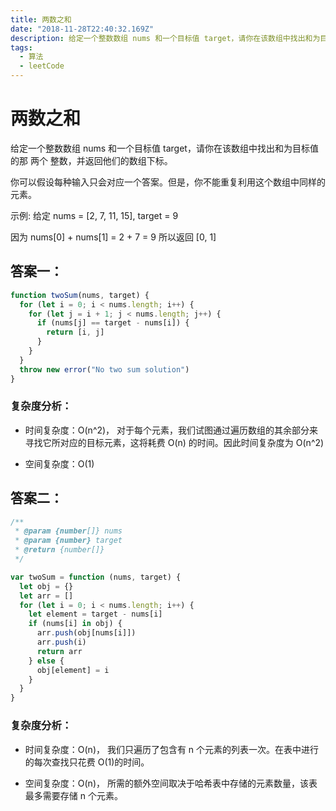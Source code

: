 ```yaml
---
title: 两数之和
date: "2018-11-28T22:40:32.169Z"
description: 给定一个整数数组 nums 和一个目标值 target，请你在该数组中找出和为目标值的那 两个 整数，并返回他们的数组下标。
tags:
  - 算法
  - leetCode
---
```


# 两数之和

给定一个整数数组 nums 和一个目标值 target，请你在该数组中找出和为目标值的那 两个 整数，并返回他们的数组下标。

你可以假设每种输入只会对应一个答案。但是，你不能重复利用这个数组中同样的元素。

示例:
给定 nums = [2, 7, 11, 15], target = 9

因为 nums[0] + nums[1] = 2 + 7 = 9
所以返回 [0, 1]

## 答案一：

```javascript
function twoSum(nums, target) {
  for (let i = 0; i < nums.length; i++) {
    for (let j = i + 1; j < nums.length; j++) {
      if (nums[j] == target - nums[i]) {
        return [i, j]
      }
    }
  }
  throw new error("No two sum solution")
}
```

### 复杂度分析：

- 时间复杂度：O(n^2)， 对于每个元素，我们试图通过遍历数组的其余部分来寻找它所对应的目标元素，这将耗费 O(n) 的时间。因此时间复杂度为 O(n^2)

- 空间复杂度：O(1)

## 答案二：

```javascript
/**
 * @param {number[]} nums
 * @param {number} target
 * @return {number[]}
 */

var twoSum = function (nums, target) {
  let obj = {}
  let arr = []
  for (let i = 0; i < nums.length; i++) {
    let element = target - nums[i]
    if (nums[i] in obj) {
      arr.push(obj[nums[i]])
      arr.push(i)
      return arr
    } else {
      obj[element] = i
    }
  }
}
```

### 复杂度分析：

* 时间复杂度：O(n)， 我们只遍历了包含有 n 个元素的列表一次。在表中进行的每次查找只花费 O(1)的时间。

* 空间复杂度：O(n)， 所需的额外空间取决于哈希表中存储的元素数量，该表最多需要存储 n 个元素。
